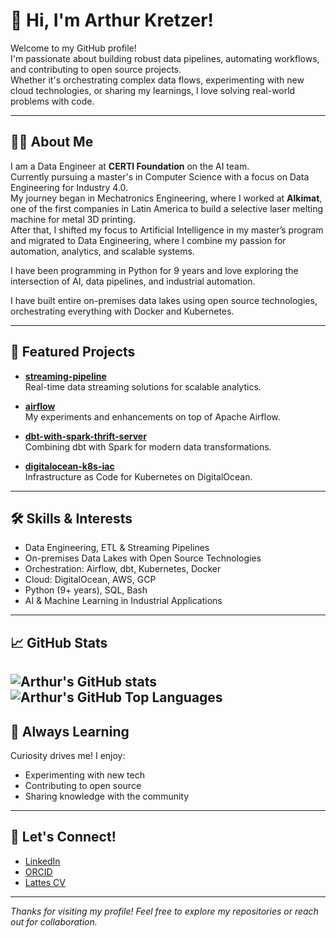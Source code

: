 # 👋 Hi, I'm Arthur Kretzer!

Welcome to my GitHub profile!  
I'm passionate about building robust data pipelines, automating workflows, and contributing to open source projects.  
Whether it's orchestrating complex data flows, experimenting with new cloud technologies, or sharing my learnings, I love solving real-world problems with code.

---

## 👨‍💻 About Me

I am a Data Engineer at **CERTI Foundation** on the AI team.  
Currently pursuing a master's in Computer Science with a focus on Data Engineering for Industry 4.0.  
My journey began in Mechatronics Engineering, where I worked at **Alkimat**, one of the first companies in Latin America to build a selective laser melting machine for metal 3D printing.  
After that, I shifted my focus to Artificial Intelligence in my master’s program and migrated to Data Engineering, where I combine my passion for automation, analytics, and scalable systems.

I have been programming in Python for 9 years and love exploring the intersection of AI, data pipelines, and industrial automation.

I have built entire on-premises data lakes using open source technologies, orchestrating everything with Docker and Kubernetes.

---

## 🚀 Featured Projects

- **[streaming-pipeline](https://github.com/ArthurKretzer/streaming-pipeline)**  
  Real-time data streaming solutions for scalable analytics.

- **[airflow](https://github.com/ArthurKretzer/airflow)**  
  My experiments and enhancements on top of Apache Airflow.

- **[dbt-with-spark-thrift-server](https://github.com/ArthurKretzer/dbt-with-spark-thrift-server)**  
  Combining dbt with Spark for modern data transformations.

- **[digitalocean-k8s-iac](https://github.com/ArthurKretzer/digitalocean-k8s-iac)**  
  Infrastructure as Code for Kubernetes on DigitalOcean.

---

## 🛠️ Skills & Interests

- Data Engineering, ETL & Streaming Pipelines
- On-premises Data Lakes with Open Source Technologies
- Orchestration: Airflow, dbt, Kubernetes, Docker
- Cloud: DigitalOcean, AWS, GCP
- Python (9+ years), SQL, Bash
- AI & Machine Learning in Industrial Applications

---

## 📈 GitHub Stats

![Arthur's GitHub stats](https://github-readme-stats.vercel.app/api?username=ArthurKretzer&show_icons=true&theme=dracula)
![Arthur's GitHub Top Languages](https://github-readme-stats.vercel.app/api/top-langs/?username=ArthurKretzer&layout=compact&langs_count=16&theme=dracula)
---

## 🌱 Always Learning

Curiosity drives me! I enjoy:
- Experimenting with new tech
- Contributing to open source
- Sharing knowledge with the community

---

## 🤝 Let's Connect!

- [LinkedIn](https://www.linkedin.com/in/arthurraulinokretzer)
- [ORCID](https://orcid.org/0000-0003-1656-9464)
- [Lattes CV](http://lattes.cnpq.br/3809996074945283)

---

*Thanks for visiting my profile! Feel free to explore my repositories or reach out for collaboration.*
